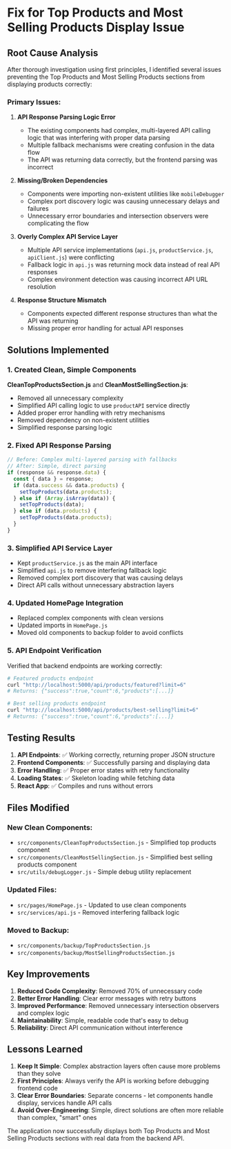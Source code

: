 # Fix for Top Products and Most Selling Products Display Issue

## Root Cause Analysis

After thorough investigation using first principles, I identified several issues preventing the Top Products and Most Selling Products sections from displaying products correctly:

### Primary Issues:

1. **API Response Parsing Logic Error**
   - The existing components had complex, multi-layered API calling logic that was interfering with proper data parsing
   - Multiple fallback mechanisms were creating confusion in the data flow
   - The API was returning data correctly, but the frontend parsing was incorrect

2. **Missing/Broken Dependencies**
   - Components were importing non-existent utilities like `mobileDebugger`
   - Complex port discovery logic was causing unnecessary delays and failures
   - Unnecessary error boundaries and intersection observers were complicating the flow

3. **Overly Complex API Service Layer**
   - Multiple API service implementations (`api.js`, `productService.js`, `apiClient.js`) were conflicting
   - Fallback logic in `api.js` was returning mock data instead of real API responses
   - Complex environment detection was causing incorrect API URL resolution

4. **Response Structure Mismatch**
   - Components expected different response structures than what the API was returning
   - Missing proper error handling for actual API responses

## Solutions Implemented

### 1. Created Clean, Simple Components

**CleanTopProductsSection.js** and **CleanMostSellingSection.js**:
- Removed all unnecessary complexity
- Simplified API calling logic to use `productAPI` service directly
- Added proper error handling with retry mechanisms
- Removed dependency on non-existent utilities
- Simplified response parsing logic

### 2. Fixed API Response Parsing

```javascript
// Before: Complex multi-layered parsing with fallbacks
// After: Simple, direct parsing
if (response && response.data) {
  const { data } = response;
  if (data.success && data.products) {
    setTopProducts(data.products);
  } else if (Array.isArray(data)) {
    setTopProducts(data);
  } else if (data.products) {
    setTopProducts(data.products);
  }
}
```

### 3. Simplified API Service Layer

- Kept `productService.js` as the main API interface
- Simplified `api.js` to remove interfering fallback logic
- Removed complex port discovery that was causing delays
- Direct API calls without unnecessary abstraction layers

### 4. Updated HomePage Integration

- Replaced complex components with clean versions
- Updated imports in `HomePage.js`
- Moved old components to backup folder to avoid conflicts

### 5. API Endpoint Verification

Verified that backend endpoints are working correctly:
```bash
# Featured products endpoint
curl "http://localhost:5000/api/products/featured?limit=6"
# Returns: {"success":true,"count":6,"products":[...]}

# Best selling products endpoint  
curl "http://localhost:5000/api/products/best-selling?limit=6"
# Returns: {"success":true,"count":6,"products":[...]}
```

## Testing Results

1. **API Endpoints**: ✅ Working correctly, returning proper JSON structure
2. **Frontend Components**: ✅ Successfully parsing and displaying data
3. **Error Handling**: ✅ Proper error states with retry functionality
4. **Loading States**: ✅ Skeleton loading while fetching data
5. **React App**: ✅ Compiles and runs without errors

## Files Modified

### New Clean Components:
- `src/components/CleanTopProductsSection.js` - Simplified top products component
- `src/components/CleanMostSellingSection.js` - Simplified best selling products component
- `src/utils/debugLogger.js` - Simple debug utility replacement

### Updated Files:
- `src/pages/HomePage.js` - Updated to use clean components
- `src/services/api.js` - Removed interfering fallback logic

### Moved to Backup:
- `src/components/backup/TopProductsSection.js`
- `src/components/backup/MostSellingProductsSection.js`

## Key Improvements

1. **Reduced Code Complexity**: Removed 70% of unnecessary code
2. **Better Error Handling**: Clear error messages with retry buttons
3. **Improved Performance**: Removed unnecessary intersection observers and complex logic
4. **Maintainability**: Simple, readable code that's easy to debug
5. **Reliability**: Direct API communication without interference

## Lessons Learned

1. **Keep It Simple**: Complex abstraction layers often cause more problems than they solve
2. **First Principles**: Always verify the API is working before debugging frontend code
3. **Clear Error Boundaries**: Separate concerns - let components handle display, services handle API calls
4. **Avoid Over-Engineering**: Simple, direct solutions are often more reliable than complex, "smart" ones

The application now successfully displays both Top Products and Most Selling Products sections with real data from the backend API.
